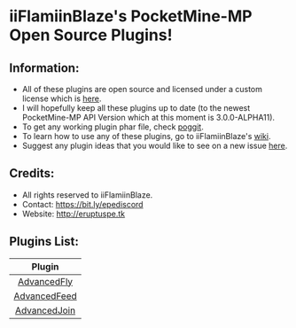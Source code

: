 # iiFlamiinBlaze's PocketMine-MP Open Source Plugins!

## Information:
* All of these plugins are open source and licensed under a custom license which is [here](https://github.com/iiFlamiinBlaze/PocketMine-Plugins/blob/master/LICENSE).
* I will hopefully keep all these plugins up to date (to the newest PocketMine-MP API Version which at this moment is 3.0.0-ALPHA11).
* To get any working plugin phar file, check [poggit](https://poggit.pmmp.io/ci/iiFlamiinBlaze/PocketMine-Plugins).
* To learn how to use any of these plugins, go to iiFlamiinBlaze's [wiki](https://github.com/iiFlamiinBlaze/PocketMine-Plugins/wiki).
* Suggest any plugin ideas that you would like to see on a new issue [here](https://github.com/iiFlamiinBlaze/PocketMine-Plugins/issues).

## Credits:
* All rights reserved to iiFlamiinBlaze.
* Contact: https://bit.ly/epediscord
* Website: http://eruptuspe.tk

## Plugins List:
| Plugin |
| :---: |
| [AdvancedFly](https://github.com/iiFlamiinBlaze/PocketMine-Plugins/blob/master/AdvancedFly) |
| [AdvancedFeed](https://github.com/iiFlamiinBlaze/PocketMine-Plugins/blob/master/AdvancedFeed) |
| [AdvancedJoin](https://github.com/iiFlamiinBlaze/PocketMine-Plugins/blob/master/AdvancedJoin) |